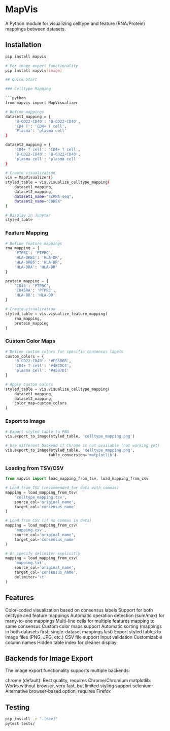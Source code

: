 # MapVis

A Python module for visualizing celltype and feature (RNA/Protein) mappings between datasets.

## Installation

````bash
pip install mapvis

# For image export functionality
pip install mapvis[image]

## Quick Start

### Celltype Mapping

```python
from mapvis import MapVisualizer

# Define mappings
dataset1_mapping = {
    'B-CD22-CD40': 'B-CD22-CD40',
    'CD4 T': 'CD4+ T cell',
    'Plasma': 'plasma cell'
}

dataset2_mapping = {
    'CD4+ T cell': 'CD4+ T cell',
    'B-CD22-CD40': 'B-CD22-CD40',
    'plasma cell': 'plasma cell'
}

# Create visualization
vis = MapVisualizer()
styled_table = vis.visualize_celltype_mapping(
    dataset1_mapping,
    dataset2_mapping,
    dataset1_name="scRNA-seq",
    dataset2_name="CODEX"
)

# Display in Jupyter
styled_table
````

### Feature Mapping

```python
# Define feature mappings
rna_mapping = {
    'PTPRC': 'PTPRC',
    'HLA-DRB1': 'HLA-DR',
    'HLA-DRB5': 'HLA-DR',
    'HLA-DRA': 'HLA-DR'
}

protein_mapping = {
    'CD45': 'PTPRC',
    'CD45RA': 'PTPRC',
    'HLA-DR': 'HLA-DR'
}

# Create visualization
styled_table = vis.visualize_feature_mapping(
    rna_mapping,
    protein_mapping
)
```

### Custom Color Maps

```python
# Define custom colors for specific consensus labels
custom_colors = {
    'B-CD22-CD40': '#FF6B6B',
    'CD4+ T cell': '#4ECDC4',
    'plasma cell': '#45B7D1'
}

# Apply custom colors
styled_table = vis.visualize_celltype_mapping(
    dataset1_mapping,
    dataset2_mapping,
    color_map=custom_colors
)
```

### Export to Image

```python
# Export styled table to PNG
vis.export_to_image(styled_table, 'celltype_mapping.png')

# Use different backend if Chrome is not available (not working yet)
vis.export_to_image(styled_table, 'celltype_mapping.png',
                   table_conversion='matplotlib')
```

### Loading from TSV/CSV

```python
from mapvis import load_mapping_from_tsv, load_mapping_from_csv

# Load from TSV (recommended for data with commas)
mapping = load_mapping_from_tsv(
    'celltype_mapping.tsv',
    source_col='original_name',
    target_col='consensus_name'
)

# Load from CSV (if no commas in data)
mapping = load_mapping_from_csv(
    'mapping.csv',
    source_col='original_name',
    target_col='consensus_name'
)

# Or specify delimiter explicitly
mapping = load_mapping_from_csv(
    'mapping.txt',
    source_col='original_name',
    target_col='consensus_name',
    delimiter='\t'
)
```

## Features

Color-coded visualization based on consensus labels
Support for both celltype and feature mappings
Automatic operation detection (sum/max) for many-to-one mappings
Multi-line cells for multiple features mapping to same consensus
Custom color maps support
Automatic sorting (mappings in both datasets first, single-dataset mappings last)
Export styled tables to image files (PNG, JPG, etc.)
CSV file support
Input validation
Customizable column names
Hidden table index for cleaner display

## Backends for Image Export

The image export functionality supports multiple backends:

chrome (default): Best quality, requires Chrome/Chromium
matplotlib: Works without browser, very fast, but limited styling support
selenium: Alternative browser-based option, requires Firefox

## Testing

```bash
pip install -e ".[dev]"
pytest tests/
```
